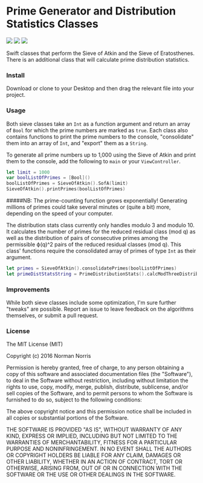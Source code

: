 # Prime Generator and Distribution Statistics Classes
[![](http://img.shields.io/badge/OS%20X-10.10%2B-blue.svg)]() [![](http://img.shields.io/badge/iOS-8.0%2B-blue.svg)]() [![](http://img.shields.io/badge/Swift-2.2-blue.svg)]()



Swift classes that perform the Sieve of Atkin and the Sieve of Eratosthenes. There is an additional class that will calculate prime distribution statistics.

### Install
Download or clone to your Desktop and then drag the relevant file into your project.

### Usage
Both sieve classes take an `Int` as a function argument and return an array of `Bool` for which the prime numbers are marked as `true`. Each class also contains functions to print the prime numbers to the console, "consolidate" them into an array of `Int`, and "export" them as a `String`.

To generate all prime numbers up to 1,000 using the Sieve of Atkin and print them to the console, add the following to `main` or your `ViewController`.

```swift
let limit = 1000
var boolListOfPrimes = [Bool]()
boolListOfPrimes = SieveOfAtkin().SofA(limit)
SieveOfAtkin().printPrimes(boolListOfPrimes)
```

#####NB: The prime-counting function grows exponentially! Generating millions of primes could take several minutes or (quite a bit) more, depending on the speed of your computer.

The distribution stats class currently only handles modulo 3 and modulo 10. It calculates the number of primes for the reduced residual class (mod q) as well as the distribution of pairs of consecutive primes among the permissible ϕ(q)^2  pairs of the reduced residual classes (mod q). This class' functions require the consolidated array of primes of type `Int` as their argument.

```swift
let primes = SieveOfAtkin().consolidatePrimes(boolListOfPrimes)
let primeDistStatsString = PrimeDistributionStats().calcModThreeDistributionStats(primes)
```

### Improvements
While both sieve classes include some optimization, I'm sure further "tweaks" are possible. Report an issue to leave feedback on the algorithms themselves, or submit a pull request. 

### License
The MIT License (MIT)

Copyright (c) 2016 Norman Norris

Permission is hereby granted, free of charge, to any person obtaining a copy of
this software and associated documentation files (the "Software"), to deal in
the Software without restriction, including without limitation the rights to
use, copy, modify, merge, publish, distribute, sublicense, and/or sell copies of
the Software, and to permit persons to whom the Software is furnished to do so,
subject to the following conditions:

The above copyright notice and this permission notice shall be included in all
copies or substantial portions of the Software.

THE SOFTWARE IS PROVIDED "AS IS", WITHOUT WARRANTY OF ANY KIND, EXPRESS OR
IMPLIED, INCLUDING BUT NOT LIMITED TO THE WARRANTIES OF MERCHANTABILITY, FITNESS
FOR A PARTICULAR PURPOSE AND NONINFRINGEMENT. IN NO EVENT SHALL THE AUTHORS OR
COPYRIGHT HOLDERS BE LIABLE FOR ANY CLAIM, DAMAGES OR OTHER LIABILITY, WHETHER
IN AN ACTION OF CONTRACT, TORT OR OTHERWISE, ARISING FROM, OUT OF OR IN
CONNECTION WITH THE SOFTWARE OR THE USE OR OTHER DEALINGS IN THE SOFTWARE.
